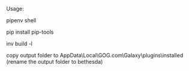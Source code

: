 Usage:

pipenv shell

pip install pip-tools

inv build -l

copy output folder to AppData\Local\GOG.com\Galaxy\plugins\installed (rename the output folder to bethesda)
